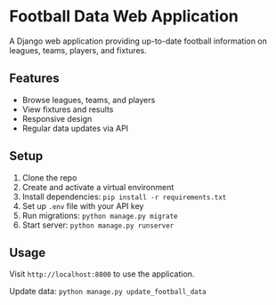 # Football Data Web Application

A Django web application providing up-to-date football information on leagues, teams, players, and fixtures.

## Features
- Browse leagues, teams, and players
- View fixtures and results
- Responsive design
- Regular data updates via API

## Setup
1. Clone the repo
2. Create and activate a virtual environment
3. Install dependencies: `pip install -r requirements.txt`
4. Set up `.env` file with your API key
5. Run migrations: `python manage.py migrate`
6. Start server: `python manage.py runserver`

## Usage
Visit `http://localhost:8000` to use the application.

Update data: `python manage.py update_football_data`
